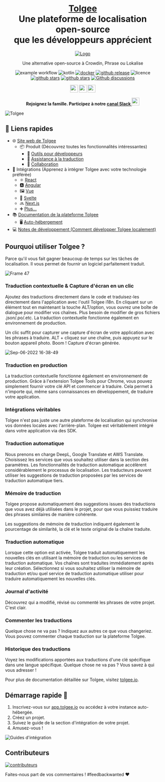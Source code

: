 <h1 align="center" style="border-bottom: none">
    <b>
        <a href="https://tolgee.io">Tolgee</a><br>
    </b>
    Une plateforme de localisation open-source<br/> que les développeurs apprécient
    <br>
</h1>

<div align="center">

[![Logo](https://user-images.githubusercontent.com/18496315/188628892-33fcc282-26f1-4035-8105-95952bd93de9.svg)](https://tolgee.io)

Une alternative open-source à Crowdin, Phrase ou Lokalise

![example workflow](https://github.com/tolgee/tolgee-platform/actions/workflows/test.yml/badge.svg)
![kotlin](https://img.shields.io/github/languages/top/tolgee/tolgee-platform)
[![docker](https://img.shields.io/docker/v/tolgee/tolgee/latest?label=DockerHub)](https://hub.docker.com/repository/docker/tolgee/tolgee)
[![github release](https://img.shields.io/github/v/release/tolgee/tolgee-platform?label=GitHub%20Release)](https://github.com/tolgee/tolgee-platform/releases/latest)
![licence](https://img.shields.io/badge/license-Apache%202%20%2F%20Tolgee%20EL-blue)
[![github stars](https://img.shields.io/github/stars/tolgee/tolgee-js?style=social&label=Tolgee%20JS)](https://github.com/tolgee/tolgee-js)
[![github stars](https://img.shields.io/github/stars/tolgee/tolgee-platform?style=social&label=Tolgee%20Platform)](https://github.com/tolgee/tolgee-platform)
[![Github discussions](https://img.shields.io/github/discussions/tolgee/tolgee-platform)](https://github.com/tolgee/tolgee-platform/discussions)
</div>

<div align="center">

[<img src="https://img.shields.io/badge/-Facebook-424549?style=social&logo=facebook" height=25 />](https://www.facebook.com/Tolgee.i18n)
[<img src="https://img.shields.io/badge/-Twitter-424549?style=social&logo=twitter" height=25 />](https://twitter.com/Tolgee_i18n)
[<img src="https://img.shields.io/badge/-Linkedin-424549?style=social&logo=linkedin" height=25 />](https://www.linkedin.com/company/tolgee)

**Rejoignez la famille. Participez à notre [canal Slack <img src="https://img.shields.io/badge/-Communauté Tolgee-424549?style=social&logo=slack" height=25 />](https://join.slack.com/t/tolgeecommunity/shared_invite/zt-195isb5u8-_RcSRgVJfvgsPpOBIok~IQ)**

</div>

![Tolgee](https://user-images.githubusercontent.com/18496315/188632536-3547fd70-755c-4a32-9b1e-fb1afbf84b33.png)

## 🔗 Liens rapides
- 🌐 [Site web de Tolgee](https://tolgee.io)
  - 📦 Produit (Découvrez toutes les fonctionnalités intéressantes)
    - 🔧 [Outils pour développeurs](https://tolgee.io/features/dev-tools)
    - 📝 [Assistance à la traduction](https://tolgee.io/features/translation-assistance)
    - 🤝 [Collaboration](https://tolgee.io/features/collaboration)
- 🔌 Intégrations (Apprenez à intégrer Tolgee avec votre technologie préférée)
  - ⚛️ [React](https://tolgee.io/integrations/react)
  - 🅰️ [Angular](https://tolgee.io/integrations/angular)
  - 🖼 [Vue](https://tolgee.io/integrations/vue)
  - 🧩 [Svelte](https://tolgee.io/integrations/svelte)
  - 🔜 [Next.js](https://tolgee.io/integrations/next)
  - ➕ [Plus...](https://tolgee.io/integrations/all)
- 📚 [Documentation de la plateforme Tolgee](https://tolgee.io/docs/platform)
  - 🖥️ [Auto-hébergement](https://tolgee.io/docs/platform/self_hosting/running_with_docker)
- 💻 [Notes de développement (Comment développer Tolgee localement)](https://github.com/tolgee/tolgee-platform/wiki/Development)


## Pourquoi utiliser Tolgee ?

Parce qu'il vous fait gagner beaucoup de temps sur les tâches de localisation. Il vous permet de fournir un logiciel parfaitement traduit.

![Frame 47](https://user-images.githubusercontent.com/18496315/188637819-ac4eb02d-7859-4ca8-9807-27818a52782d.png)

### Traduction contextuelle & Capture d'écran en un clic

Ajoutez des traductions directement dans le code et traduisez-les directement dans l'application avec l'outil Tolgee i18n. En cliquant sur un élément tout en maintenant la touche ALT/option, vous ouvrez une boîte de dialogue pour modifier vos chaînes. Plus besoin de modifier de gros fichiers .json/.po/.etc. La traduction contextuelle fonctionne également en environnement de production.

Un clic suffit pour capturer une capture d'écran de votre application avec les phrases à traduire. ALT + cliquez sur une chaîne, puis appuyez sur le bouton appareil photo. Boom ! Capture d'écran générée.

![Sep-06-2022 16-38-49](https://user-images.githubusercontent.com/18496315/188672133-064d2a26-e414-4f5e-ab43-549af8cb2145.gif)

### Traduction en production

La traduction contextuelle fonctionne également en environnement de production. Grâce à l'extension Tolgee Tools pour Chrome, vous pouvez simplement fournir votre clé API et commencer à traduire. Cela permet à n'importe qui, même sans connaissances en développement, de traduire votre application.

### Intégrations véritables

Tolgee n'est pas juste une autre plateforme de localisation qui synchronise vos données locales avec l'arrière-plan. Tolgee est véritablement intégré dans votre application via des SDK.

### Traduction automatique

Nous prenons en charge DeepL, Google Translate et AWS Translate. Choisissez les services que vous souhaitez utiliser dans la section des paramètres. Les fonctionnalités de traduction automatique accélèrent considérablement le processus de localisation. Les traducteurs peuvent utiliser les suggestions de traduction proposées par les services de traduction automatique tiers.

### Mémoire de traduction

Tolgee propose automatiquement des suggestions issues des traductions que vous avez déjà utilisées dans le projet, pour que vous puissiez traduire des phrases similaires de manière cohérente.

Les suggestions de mémoire de traduction indiquent également le pourcentage de similarité, la clé et le texte original de la chaîne traduite.

### Traduction automatique

Lorsque cette option est activée, Tolgee traduit automatiquement les nouvelles clés en utilisant la mémoire de traduction ou les services de traduction automatique. Vos chaînes sont traduites immédiatement après leur création. Sélectionnez si vous souhaitez utiliser la mémoire de traduction et/ou quel service de traduction automatique utiliser pour traduire automatiquement les nouvelles clés.

### Journal d'activité

Découvrez qui a modifié, révisé ou commenté les phrases de votre projet. C'est clair.

### Commenter les traductions

Quelque chose ne va pas ? Indiquez aux autres ce que vous changeriez. Vous pouvez commenter chaque traduction sur la plateforme Tolgee.

### Historique des traductions

Voyez les modifications apportées aux traductions d'une clé spécifique dans une langue spécifique. Quelque chose ne va pas ? Vous savez à qui vous adresser !

Pour plus de documentation détaillée sur Tolgee, visitez [tolgee.io](https://tolgee.io).

## Démarrage rapide 🚀

1. Inscrivez-vous sur [app.tolgee.io](https://app.tolgee.io/sign_up) ou accédez à votre instance auto-hébergée.
2. Créez un projet.
3. Suivez le guide de la section d'intégration de votre projet.
4. Amusez-vous !

![Guides d'intégration](https://user-images.githubusercontent.com/18496315/188818166-d70d4676-7bd2-4328-91eb-720add935ab6.gif)

## Contributeurs

<a href="https://github.com/tolgee/tolgee-platform/graphs/contributors">
  <img alt="contributeurs" src="https://contrib.rocks/image?repo=tolgee/tolgee-platform"/>
</a>

Faites-nous part de vos commentaires ! #feedbackwanted ❤️
